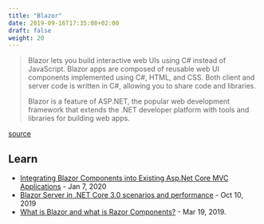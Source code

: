 ```yaml
---
title: "Blazor"
date: 2019-09-16T17:35:08+02:00
draft: false
weight: 20
---
```


> Blazor lets you build interactive web UIs using C# instead of JavaScript. Blazor apps are composed of reusable web UI components implemented using C#, HTML, and CSS. Both client and server code is written in C#, allowing you to share code and libraries.
>
> Blazor is a feature of ASP.NET, the popular web development framework that extends the .NET developer platform with tools and libraries for building web apps.

[source](https://dotnet.microsoft.com/apps/aspnet/web-apps/blazor)

## Learn

- [Integrating Blazor Components into Existing Asp.Net Core MVC Applications](https://medium.com/@waelkdouh/integrating-blazor-components-into-existing-asp-net-core-mvc-applications-b1a2aec4ac1f) - Jan 7, 2020
- [Blazor Server in .NET Core 3.0 scenarios and performance](https://devblogs.microsoft.com/aspnet/blazor-server-in-net-core-3-0-scenarios-and-performance/) - Oct 10, 2019
- [What is Blazor and what is Razor Components?](https://www.hanselman.com/blog/WhatIsBlazorAndWhatIsRazorComponents.aspx) - Mar 19, 2019.

